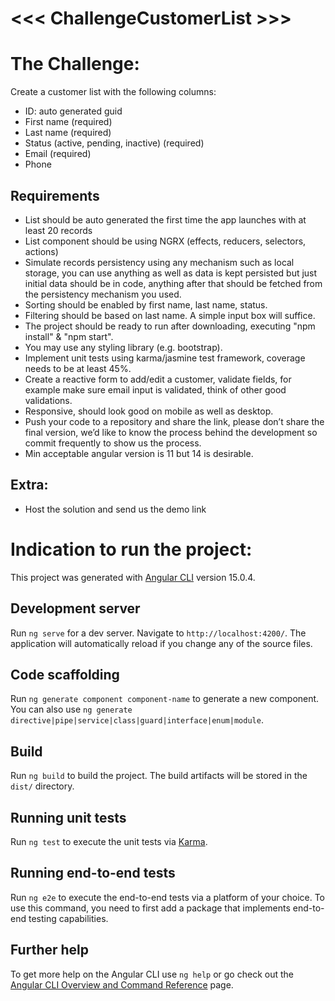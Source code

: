 # <<< ChallengeCustomerList >>>

# The Challenge:

Create a customer list with the following columns:

* ID: auto generated guid
* First name (required)
* Last name (required)
* Status (active, pending, inactive) (required)
* Email (required)
* Phone

## Requirements

* List should be auto generated the first time the app launches with at least 20 records
* List component should be using NGRX (effects, reducers, selectors, actions)
* Simulate records persistency using any mechanism such as local storage, you can use anything as well as data is kept persisted but just initial data should be in code, anything after that should be fetched from the persistency mechanism you used.
* Sorting should be enabled by first name, last name, status.
* Filtering should be based on last name. A simple input box will suffice.
* The project should be ready to run after downloading, executing "npm install"​ & "npm start".
* You may use any styling library (e.g. bootstrap).
* Implement unit tests using karma/jasmine test framework, coverage needs to be at least 45%.
* Create a reactive form to add/edit a customer, validate fields, for example make sure email input is validated, think of other good validations.
* Responsive, should look good on mobile as well as desktop.
* Push your code to a repository and share the link, please don’t share the final version, we’d like to know the process behind the development so commit frequently to show us the process.
* Min acceptable angular version is 11 but 14 is desirable.

## Extra:

* Host the solution and send us the demo link


# Indication to run the project:

This project was generated with [Angular CLI](https://github.com/angular/angular-cli) version 15.0.4.

## Development server

Run `ng serve` for a dev server. Navigate to `http://localhost:4200/`. The application will automatically reload if you change any of the source files.

## Code scaffolding

Run `ng generate component component-name` to generate a new component. You can also use `ng generate directive|pipe|service|class|guard|interface|enum|module`.

## Build

Run `ng build` to build the project. The build artifacts will be stored in the `dist/` directory.

## Running unit tests

Run `ng test` to execute the unit tests via [Karma](https://karma-runner.github.io).

## Running end-to-end tests

Run `ng e2e` to execute the end-to-end tests via a platform of your choice. To use this command, you need to first add a package that implements end-to-end testing capabilities.

## Further help

To get more help on the Angular CLI use `ng help` or go check out the [Angular CLI Overview and Command Reference](https://angular.io/cli) page.
